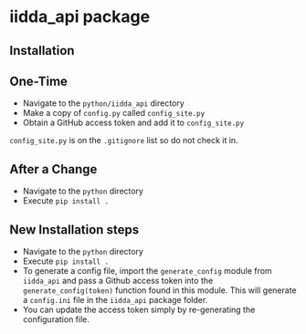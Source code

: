 # iidda_api package

## Installation

## One-Time

* Navigate to the `python/iidda_api` directory
* Make a copy of `config.py` called `config_site.py`
* Obtain a GitHub access token and add it to `config_site.py`

`config_site.py` is on the `.gitignore` list so do not check it in.

## After a Change

* Navigate to the `python` directory
* Execute `pip install .`

## New Installation steps
* Navigate to the `python` directory
* Execute `pip install .`
* To generate a config file, import the `generate_config` module from `iidda_api` and pass a Github access token into the `generate_config(token)` function found in this module. This will generate a `config.ini` file in the `iidda_api` package folder.
* You can update the access token simply by re-generating the configuration file.